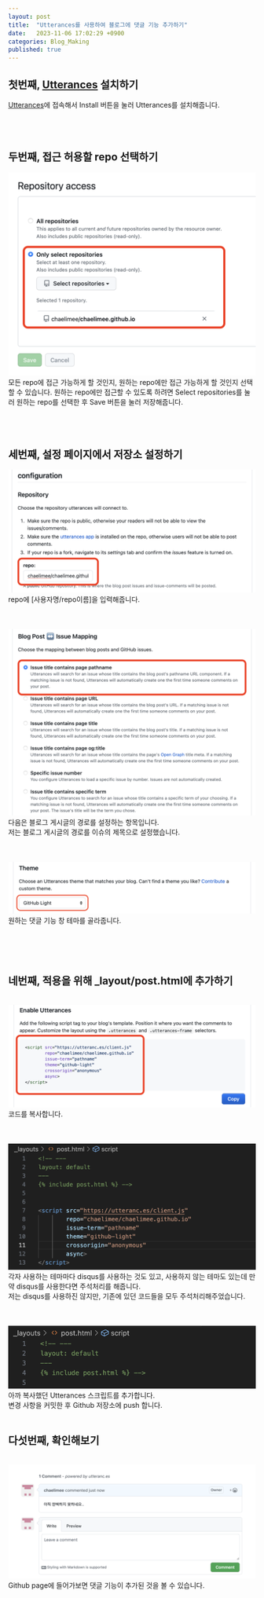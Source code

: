 ```yaml
---
layout: post
title:  "Utterances를 사용하여 블로그에 댓글 기능 추가하기"
date:   2023-11-06 17:02:29 +0900
categories: Blog_Making
published: true
---
```


## 첫번째, [Utterances](https://utteranc.es) 설치하기
[Utterances](https://utteranc.es)에 접속해서 Install 버튼을 눌러 Utterances를 설치해줍니다.
<br/><br/><br/><br/>

## 두번째, 접근 허용할 repo 선택하기

<img src="/images/utrepo.png">
<br/>
모든 repo에 접근 가능하게 할 것인지, 원하는 repo에만 접근 가능하게 할 것인지 선택할 수 있습니다. 원하는 repo에만 접근할 수 있도록 하려면 Select repositories를 눌러 원하는 repo를 선택한 후 Save 버튼을 눌러 저장해줍니다.
<br/><br/><br/><br/>

## 세번째, 설정 페이지에서 저장소 설정하기

<img src="/images/ut1.png">
<br/>
repo에 [사용자명/repo이름]을 입력해줍니다.
<br/><br/><br/><br/>

<img src="/images/utterances 2.png">
<br/>
다음은 블로그 게시글의 경로를 설정하는 항목입니다.<br/>
저는 블로그 게시글의 경로를 이슈의 제목으로 설정했습니다.
<br/><br/><br/><br/>

<img src="/images/theme.png">
원하는 댓글 기능 창 테마를 골라줍니다.
<br/><br/><br/><br/>
<br>

## 네번째, 적용을 위해 _layout/post.html에 추가하기

<br>
<img src="/images/code.png">
<br/>
코드를 복사합니다.
<br/><br/><br/><br/>

<img src="/images/ju.png">
<br/>
각자 사용하는 테마마다 disqus를 사용하는 것도 있고, 사용하지 않는 테마도 있는데 만약 disqus를 사용한다면 주석처리를 해줍니다.
<br/>저는 disqus를 사용하진 않지만, 기존에 있던 코드들을 모두 주석처리해주었습니다.
<br/><br/><br/><br/>

<img src="/images/add code.png">
<br/>
아까 복사했던 Utterances 스크립트를 추가합니다.<br/>
변경 사항을 커밋한 후 Github 저장소에 push 합니다.
<br/><br/>

## 다섯번째, 확인해보기

<br/>
<img src="/images/comment.png">
<br/>
Github page에 들어가보면 댓글 기능이 추가된 것을 볼 수 있습니다.




